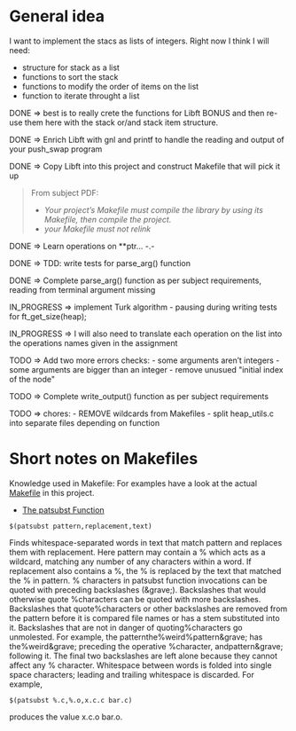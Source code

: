 # General idea

I want to implement the stacs as lists of integers.
Right now I think I will need:
- structure for stack as a list
- functions to sort the stack
- functions to modify the order of items on the list
- function to iterate throught a list

DONE => best is to really crete the functions for Libft BONUS and then re-use them here with the stack or/and stack item structure.

DONE => Enrich Libft with gnl and printf to handle the reading and output of your push_swap program

DONE => Copy Libft into this project and construct Makefile that will pick it up

> From subject PDF:
> - *Your project’s Makefile must compile the library by using its Makefile, then compile the project.*
> - *your Makefile must not relink*

DONE => Learn operations on **ptr...  -.-

DONE => TDD: write tests for parse_arg() function

DONE => Complete parse_arg() function as per subject requirements, reading from terminal argument missing

IN_PROGRESS => implement Turk algorithm
	- pausing during writing tests for ft_get_size(heap);

IN_PROGRESS => I will also need to translate each operation on the list into the operations names given in the assignment

TODO => Add two more errors checks:
	- some arguments aren’t integers
	- some arguments are bigger than an integer
	- remove unusued "initial index of the node"

TODO => Complete write_output() function as per subject requirements

TODO => chores:
	- REMOVE wildcards from Makefiles
	- split heap_utils.c into separate files depending on function

# Short notes on Makefiles

Knowledge used in Makefile:
For examples have a look at the actual [Makefile](Makefile) in this project.
- [The patsubst Function](https://ocw.mit.edu/courses/1-124j-foundations-of-software-engineering-fall-2000/pages/lecture-notes/gnu_makefile_documentation/#TOC77)
```
$(patsubst pattern,replacement,text)
```
Finds whitespace-separated words in text that match pattern and replaces them with replacement. Here pattern may contain a % which acts as a wildcard, matching any number of any characters within a word. If replacement also contains a %, the % is replaced by the text that matched the % in pattern. % characters in patsubst function invocations can be quoted with preceding backslashes (\&grave;). Backslashes that would otherwise quote %characters can be quoted with more backslashes. Backslashes that quote%characters or other backslashes are removed from the pattern before it is compared file names or has a stem substituted into it. Backslashes that are not in danger of quoting%characters go unmolested. For example, the patternthe\%weird\%pattern\&grave; has the%weird\&grave; preceding the operative %character, andpattern\&grave; following it. The final two backslashes are left alone because they cannot affect any % character. Whitespace between words is folded into single space characters; leading and trailing whitespace is discarded. For example,
```
$(patsubst %.c,%.o,x.c.c bar.c)
```
produces the value x.c.o bar.o.





